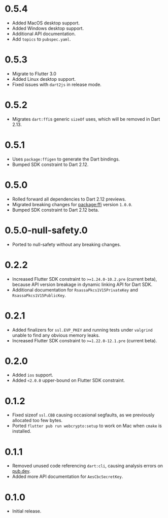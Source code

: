 # 0.5.4
* Added MacOS desktop support.
* Added Windows desktop support.
* Additional API documentation.
* Add `topics` to `pubspec.yaml`.

# 0.5.3
* Migrate to Flutter 3.0
* Added Linux desktop support.
* Fixed issues with `dart2js` in release mode.

# 0.5.2

* Migrates `dart:ffi`s generic `sizeOf` uses, which will be removed in Dart 2.13.

# 0.5.1
 * Uses `package:ffigen` to generate the Dart bindings.
 * Bumped SDK constraint to Dart 2.12.

# 0.5.0
 * Rolled forward all dependencies to Dart 2.12 previews.
 * Migrated breaking changes for [package:ffi](https://pub.dev/packages/ffi) version `1.0.0`.
 * Bumped SDK constraint to Dart 2.12 beta.

# 0.5.0-null-safety.0
 * Ported to null-safety without any breaking changes.

# 0.2.2
 * Increased Flutter SDK constraint to `>=1.24.0-10.2.pre` (current beta),
   because API version breakage in dynamic linking API for Dart SDK.
 * Additional documentation for `RsassaPkcs1V15PrivateKey` and
   `RsassaPkcs1V15PublicKey`.

# 0.2.1
 * Added finalizers for `ssl.EVP_PKEY` and running tests under `valgrind` unable
   to find any obvious memory leaks.
 * Increased Flutter SDK constraint to `>=1.22.0-12.1.pre` (current beta).

# 0.2.0
 * Added `ios` support.
 * Added `<2.0.0` upper-bound on Flutter SDK constraint.

# 0.1.2
 * Fixed sizeof `ssl.CBB` causing occasional segfaults, as we previously
   allocated too few bytes.
 * Ported `flutter pub run webcrypto:setup` to work on Mac when `cmake` is
   installed.

# 0.1.1
 * Removed unused code referencing `dart:cli`, causing analysis errors on
   [pub.dev](https://pub.dev/packages/webcrypto).
 * Added more API documentation for `AesCbcSecretKey`.

# 0.1.0
 * Initial release.
